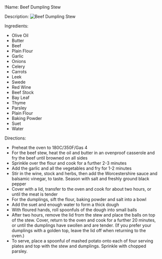 !Name: Beef Dumpling Stew

Description:
![Beef Dumpling Stew](https://www.themealdb.com/images/media/meals/uyqrrv1511553350.jpg "Beef Dumpling Stew")

Ingredients:
- Olive Oil
- Butter
- Beef
- Plain Flour
- Garlic
- Onions
- Celery
- Carrots
- Leek
- Swede
- Red Wine
- Beef Stock
- Bay Leaf
- Thyme
- Parsley
- Plain Flour
- Baking Powder
- Suet
- Water

Directions:
- Preheat the oven to 180C/350F/Gas 4
- For the beef stew, heat the oil and butter in an ovenproof casserole and fry the beef until browned on all sides
- Sprinkle over the flour and cook for a further 2-3 minutes
- Add the garlic and all the vegetables and fry for 1-2 minutes
- Stir in the wine, stock and herbs, then add the Worcestershire sauce and balsamic vinegar, to taste. Season with salt and freshly ground black pepper
- Cover with a lid, transfer to the oven and cook for about two hours, or until the meat is tender
- For the dumplings, sift the flour, baking powder and salt into a bowl
- Add the suet and enough water to form a thick dough
- With floured hands, roll spoonfuls of the dough into small balls
- After two hours, remove the lid from the stew and place the balls on top of the stew. Cover, return to the oven and cook for a further 20 minutes, or until the dumplings have swollen and are tender. (If you prefer your dumplings with a golden top, leave the lid off when returning to the oven.)
- To serve, place a spoonful of mashed potato onto each of four serving plates and top with the stew and dumplings. Sprinkle with chopped parsley.

